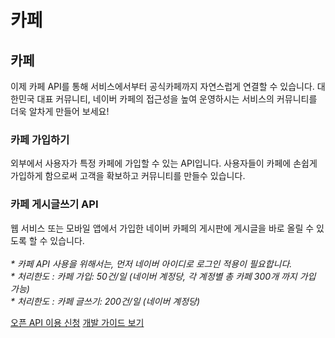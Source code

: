 # 카페

<html lang="ko">
<head>
    <title>NAVER Developers - 카페 API 소개</title>
</head>
<body>
<div class="con">
    <div class="h_page_area">
        <h2 class="h_page">카페</h2>
        <div class="side_menu"></div>
    </div>
    <p class="p_desc">
        이제 카페 API를 통해 서비스에서부터 공식카페까지 자연스럽게 연결할 수 있습니다.
        대한민국 대표 커뮤니티, 네이버 카페의 접근성을 높여 운영하시는 서비스의 커뮤니티를 더욱 알차게 만들어 보세요!
    </p>
    <div class="cont_intro cafe cafe1">
        <h3 class="h_sub">카페 가입하기</h3>
        <p class="p_desc">외부에서 사용자가 특정 카페에 가입할 수 있는 API입니다. 사용자들이 카페에 손쉽게 가입하게 함으로써 고객을 확보하고 커뮤니티를 만들수 있습니다.</p>
    </div>
    <div class="cont_intro cafe cafe2">
        <h3 class="h_sub">카페 게시글쓰기 API</h3>
        <p class="p_desc">웹 서비스 또는 모바일 앱에서 가입한 네이버 카페의 게시판에 게시글을 바로 올릴 수 있도록 할 수 있습니다.<br><br>
            <em class="color_p3">* 카페 API 사용을 위해서는, 먼저 네이버 아이디로 로그인 적용이 필요합니다.
                <br>* 처리한도 : 카페 가입: 50건/일 (네이버 계정당, 각 계정별 총 카페 300개 까지 가입 가능) <br>
                * 처리한도 : 카페 글쓰기: 200건/일 (네이버 계정당)
            </em></p>
    </div>
    <div class="buttons buttons_center">
        <a class="btn_b_hi" href="/apps/#/register?api=cafe">오픈 API 이용 신청</a>
        <a class="btn_b_hi" href="/docs/login/cafe-api/cafe-api.md#카페-가입-·-글쓰기-api-명세">개발 가이드 보기</a>
    </div>
</div>
</body>
</html>
